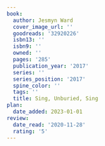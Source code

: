 ```yaml
---
book:
  author: Jesmyn Ward
  cover_image_url: ''
  goodreads: '32920226'
  isbn13: ''
  isbn9: ''
  owned: ''
  pages: '285'
  publication_year: '2017'
  series: ''
  series_position: '2017'
  spine_color: ''
  tags: ''
  title: Sing, Unburied, Sing
plan:
  date_added: 2023-01-01
review:
  date_read: '2020-11-28'
  rating: '5'
---
```

